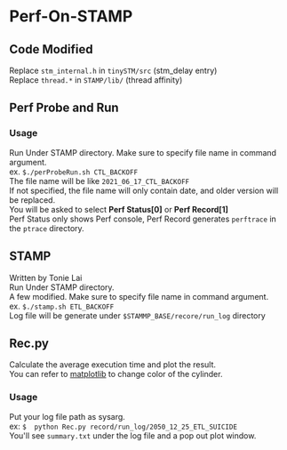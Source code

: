 # Perf-On-STAMP


## Code Modified  
Replace `stm_internal.h` in `tinySTM/src` (stm_delay entry)  
Replace `thread.*` in `STAMP/lib/` (thread affinity)  


## Perf Probe and Run
### Usage  
Run Under STAMP directory. Make sure to specify file name in command argument.  
ex. `$./perProbeRun.sh CTL_BACKOFF`  
The file name will be like `2021_06_17_CTL_BACKOFF`  
If not specified, the file name will only contain date, and older version will be replaced.  
You will be asked to select **Perf Status[0]** or **Perf Record[1]**  
Perf Status only shows Perf console, Perf Record generates `perftrace` in the `ptrace` directory.

## STAMP 
Written by Tonie Lai  
Run Under STAMP directory.  
A few modified. Make sure to specify file name in command argument.   
ex. `$./stamp.sh ETL_BACKOFF`  
Log file will be generate under `$STAMMP_BASE/recore/run_log` directory


## Rec.py
Calculate the average execution time and plot the result.  
You can refer to [matplotlib](https://matplotlib.org/stable/gallery/color/named_colors.html) to change color of the cylinder.  

### Usage
Put your log file path as sysarg.  
ex: `$  python Rec.py record/run_log/2050_12_25_ETL_SUICIDE`  
You'll see `summary.txt` under the log file and a pop out plot window.  
